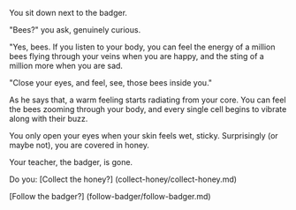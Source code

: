 You sit down next to the badger.

"Bees?" you ask, genuinely curious.

"Yes, bees. If you listen to your body, you can feel
the energy of a million bees flying through your veins
when you are happy, and the sting of a million more when 
you are sad.

"Close your eyes, and feel, see, those bees inside you."

As he says that, a warm feeling starts radiating from your
core. You can feel the bees zooming through your body, and
every single cell begins to vibrate along with their buzz.

You only open your eyes when your skin feels wet, sticky.
Surprisingly (or maybe not), you are covered in honey.

Your teacher, the badger, is gone.

Do you:
[Collect the honey?] (collect-honey/collect-honey.md)

[Follow the badger?] (follow-badger/follow-badger.md)
